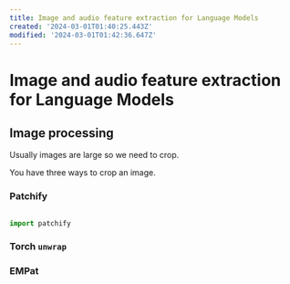 ```yaml
---
title: Image and audio feature extraction for Language Models
created: '2024-03-01T01:40:25.443Z'
modified: '2024-03-01T01:42:36.647Z'
---
```


# Image and audio feature extraction for Language Models

## Image processing

Usually images are large so we need to crop.

You have three ways to crop an image.

### Patchify

```python

import patchify

```

### Torch `unwrap`



### EMPat
